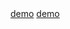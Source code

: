 <!DOCTYPE html>
<html lang="en">
<head>
    <meta charset="UTF-8">
    <title>Title</title>
</head>
<body>
<a href="http://htmlpreview.github.io/?https://github.com/hyypan/myplayer/blob/master/index.html">demo</a>
<a href="https://hyypan.github.io/myplayer/blob/master/index.html">demo</a>
</body>
</html>